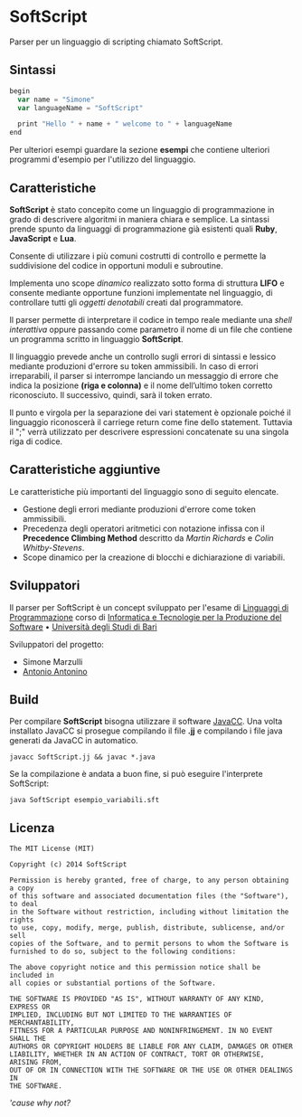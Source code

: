 # SoftScript

Parser per un linguaggio di scripting chiamato SoftScript.

## Sintassi

```js
begin
  var name = "Simone"
  var languageName = "SoftScript"

  print "Hello " + name + " welcome to " + languageName
end
```
Per ulteriori esempi guardare la sezione **esempi** che contiene ulteriori programmi d'esempio per l'utilizzo del linguaggio.

## Caratteristiche

**SoftScript** è stato concepito come un linguaggio di programmazione in grado di descrivere algoritmi in maniera chiara e semplice. La sintassi prende spunto da linguaggi di programmazione già esistenti quali **Ruby**, **JavaScript** e **Lua**.

Consente di utilizzare i più comuni costrutti di controllo e permette la suddivisione del codice in opportuni moduli e subroutine.

Implementa uno scope *dinamico* realizzato sotto forma di struttura **LIFO** e consente mediante opportune funzioni implementate nel linguaggio, di controllare tutti gli *oggetti denotabili* creati dal programmatore.

Il parser permette di interpretare il codice in tempo reale mediante una *shell interattiva* oppure passando come parametro il nome di un file che contiene un programma scritto in linguaggio **SoftScript**.

Il linguaggio prevede anche un controllo sugli errori di sintassi e lessico mediante produzioni d'errore su token ammissibili. In caso di errori irreparabili, il parser si interrompe lanciando un messaggio di errore che indica la posizione **(riga e colonna)** e il nome dell’ultimo token corretto riconosciuto. Il successivo, quindi, sarà il token errato.

Il punto e virgola per la separazione dei vari statement è opzionale poiché il linguaggio riconoscerà il carriege return come fine dello statement. Tuttavia il ";" verrà utilizzato per descrivere espressioni concatenate su una singola riga di codice.

## Caratteristiche aggiuntive

Le caratteristiche più importanti del linguaggio sono di seguito elencate.

* Gestione degli errori mediante produzioni d'errore come token ammissibili.
* Precedenza degli operatori aritmetici con notazione infissa con il **Precedence Climbing Method** descritto da *Martin Richards* e *Colin Whitby-Stevens*.
* Scope dinamico per la creazione di blocchi e dichiarazione di variabili.


## Sviluppatori

Il parser per SoftScript è un concept sviluppato per l'esame di [Linguaggi di Programmazione](http://www.di.uniba.it/~fanizzi/corsi/lp/) corso di [Informatica e Tecnologie per la Produzione del Software](http://informatica.di.uniba.it/laurea_produzione3/index.htm) • [Università degli Studi di Bari](http://www.uniba.it/)

Sviluppatori del progetto:

* Simone Marzulli
* [Antonio Antonino](https://github.com/Diiaablo95)

## Build

Per compilare **SoftScript** bisogna utilizzare il software [JavaCC](https://javacc.java.net/). Una volta installato JavaCC si prosegue compilando il file **.jj** e compilando i file java generati da JavaCC in automatico.

```
javacc SoftScript.jj && javac *.java
```

Se la compilazione è andata a buon fine, si può eseguire l'interprete SoftScript:

```
java SoftScript esempio_variabili.sft
```

## Licenza
```
The MIT License (MIT)

Copyright (c) 2014 SoftScript

Permission is hereby granted, free of charge, to any person obtaining a copy
of this software and associated documentation files (the "Software"), to deal
in the Software without restriction, including without limitation the rights
to use, copy, modify, merge, publish, distribute, sublicense, and/or sell
copies of the Software, and to permit persons to whom the Software is
furnished to do so, subject to the following conditions:

The above copyright notice and this permission notice shall be included in
all copies or substantial portions of the Software.

THE SOFTWARE IS PROVIDED "AS IS", WITHOUT WARRANTY OF ANY KIND, EXPRESS OR
IMPLIED, INCLUDING BUT NOT LIMITED TO THE WARRANTIES OF MERCHANTABILITY,
FITNESS FOR A PARTICULAR PURPOSE AND NONINFRINGEMENT. IN NO EVENT SHALL THE
AUTHORS OR COPYRIGHT HOLDERS BE LIABLE FOR ANY CLAIM, DAMAGES OR OTHER
LIABILITY, WHETHER IN AN ACTION OF CONTRACT, TORT OR OTHERWISE, ARISING FROM,
OUT OF OR IN CONNECTION WITH THE SOFTWARE OR THE USE OR OTHER DEALINGS IN
THE SOFTWARE.
```
*'cause why not?*
